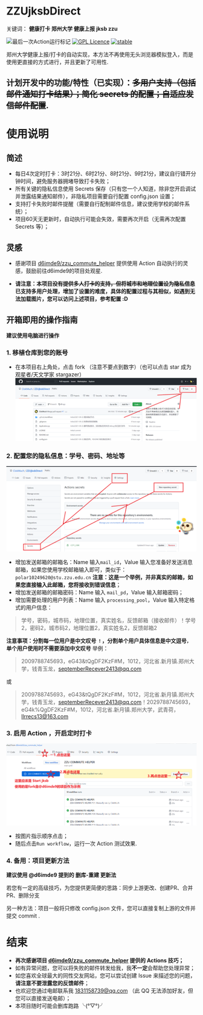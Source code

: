 # ZZUjksbDirect
关键词： **健康打卡 郑州大学 健康上报 jksb zzu**

![最后一次Action运行标记](https://github.com/ClokMuch/ZZUjksbDirect/workflows/Start%20jksb/badge.svg)
[![GPL Licence](https://badges.frapsoft.com/os/gpl/gpl.svg?v=103)](https://opensource.org/licenses/GPL-3.0/)
[![stable](http://badges.github.io/stability-badges/dist/experimental.svg)](http://github.com/badges/stability-badges)


郑州大学健康上报/打卡的自动实现，本方法不再使用无头浏览器模拟登入，而是使用更直接的方式进行，并且更新了可用性.


## 计划开发中的功能/特性（已实现）：~~多用户支持（包括邮件通知打卡结果）；简化 secrets 的配置；自适应发信邮件配置~~.

# 使用说明

## 简述
+ 每日4次定时打卡：3时21分、6时21分、8时21分、9时21分，建议自行错开分钟时间，避免服务器拥堵导致打卡失败；
+ 所有关键的隐私信息使用 Secrets 保存（只有您一个人知道，除非您开启调试并泄露结果通知邮件），非隐私项目需要自行配置 config.json 设置；
+ 支持打卡失败时邮件提醒（需要自行配制邮件信息，建议使用学校的邮件系统）；
+ 项目60天无更新时，自动执行可能会失效，需要再次开启（无需再次配置 Secrets 等）；

## 灵感
+ 感谢项目 [d6imde9/zzu_commute_helper](https://github.com/d6imde9/zzu_commute_helper) 提供使用 Action 自动执行的灵感，鼓励前往d6imde9的项目处观星.

+ **请注意：本项目~~没有提供多人打卡的支持，但将城市和地理位置设为隐私信息~~已支持多用户处理，增加了设置的难度，具体的配置过程与其相似，如遇到无法加载图片，您可以访问上述项目，参考配置 :D**

## 开箱即用的操作指南
**建议使用电脑进行操作**

### 1. 移植仓库到您的账号 
* 在本项目右上角处，点击 fork （注意不要点到数字）（也可以点击 star 成为观星者/天文学家 stargazer）
![直接fork本项目](image_folder/step01.png)

### 2. 配置您的隐私信息：学号、密码、地址等
![配置 Secrets](image_folder/step02.png)
* 增加发送邮箱的邮箱名：Name 输入`mail_id`，Value 输入您准备好发送消息邮箱，如果您使用学校邮箱输入即可，类似于：`polar10249620@stu.zzu.edu.cn` **注意：这是一个举例，并非真实的邮箱，如果您直接输入此邮箱，您将接收到错误信息**；
* 增加发送邮箱的邮箱密码：Name 输入 `mail_pd`，Value 输入邮箱密码；
* 增加需要处理的用户列表：Name 输入 `processing_pool`，Value 输入特定格式的用户信息：
> 学号，密码，城市码，地理位置，真实姓名，反馈邮箱（接收邮件）！学号2，密码2，城市码2，地理位置2，真实姓名2，反馈邮箱2

**注意事项：分割每一位用户是中文叹号 `！`，分割单个用户具体信息是中文逗号`，`  单个用户使用时不需要添加中文叹号**
举例：
> 2009788745693，eG43&tQgDF2KzF#M，1012，河北省.新月镇.郑州大学，钱青玉龙，septemberRecever2413@qq.com

或
> 2009788745693，eG43&tQgDF2KzF#M，1012，河北省.新月镇.郑州大学，钱青玉龙，septemberRecever2413@qq.com！2029788745693，eG4k%QgDF2KzF#M，1012，河北省.新月镇.郑州大学，武青荷，llrrecs13@163.com

### 3. 启用 Action ，开启定时打卡
![img.png](image_folder/step03.png)
* 按图片指示顺序点击；
* 随后点击`Run workflow`，运行一次 Action 测试效果.

### 4. 备用：项目更新方法
**建议使用 @d6imde9 提到的 删库-重建 更新法**

若您有一定的高级技巧，为您提供更简便的思路：同步上游更改、创建PR、合并PR、删除分支

另一种方法：项目一般将只修改 config.json 文件，您可以直接复制上游的文件并提交 commit .

# 结束
* **再次感谢项目 [d6imde9/zzu_commute_helper](https://github.com/d6imde9/zzu_commute_helper) 提供的 Actions 技巧；**
* 如有异常问题，您可以将失败的邮件转发给我，我**不一定**会帮助您处理异常；
* 如您喜欢全球最大的同性交友网站，您可以尝试创建 Issue 来描述您的问题，**请注意不要泄露您的反馈邮件**；
* 也欢迎您通过电邮联系我 1831158739@qq.com （此 QQ 无法添加好友，但您可以直接发送电邮）；
* 本项目随时可能会删库跑路 ╰(°▽°)╯
